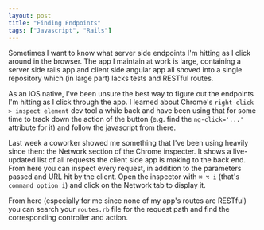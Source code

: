 ```yaml
---
layout: post
title: "Finding Endpoints"
tags: ["Javascript", "Rails"]
---
```


Sometimes I want to know what server side endpoints I'm hitting as I click around in the browser. The app I maintain at work is large, containing a server side rails app and client side angular app all shoved into a single repository which (in large part) lacks tests and RESTful routes.

As an iOS native, I've been unsure the best way to figure out the endpoints I'm hitting as I click through the app. I learned about Chrome's `right-click > inspect element` dev tool a while back and have been using that for some time to track down the action of the button (e.g. find the `ng-click='...'` attribute for it) and follow the javascript from there.

Last week a coworker showed me something that I've been using heavily since
then: the Network section of the Chrome inspecter. It shows a live-updated list
of all requests the client side app is making to the back end. From here you can
inspect every request, in addition to the parameters passed and URL hit by the
client. Open the inspector with `⌘ ⌥ i` (that's `command option i`) and click on
the Network tab to display it.

From here (especially for me since none of my app's routes are RESTful) you can search your `routes.rb` file for the request path and find the corresponding controller and action.
